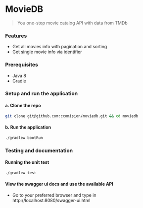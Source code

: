 # MovieDB
> You one-stop movie catalog API with data from TMDb

### Features
- Get all movies info with pagination and sorting
- Get single movie info via identifier

### Prerequisites
- Java 8
- Gradle

### Setup and run the application
#### a. Clone the repo
  ```bash
  git clone git@github.com:ccomision/moviedb.git && cd moviedb
  ```

#### b. Run the application
  ```bash
  ./gradlew bootRun
  ```

### Testing and documentation
#### Running the unit test
  ```bash
  ./gradlew test
  ```

#### View the swagger ui docs and use the available API
  - Go to your preferred browser and type in http://localhost:8080/swagger-ui.html
